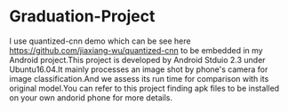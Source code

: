 # Graduation-Project

I use quantized-cnn demo which can be see here https://github.com/jiaxiang-wu/quantized-cnn to be embedded in my Android project.This project is developed by Android Stduio 2.3 under Ubuntu16.04.It mainly processes an image shot by phone's camera for image classification.And we assess its run time for comparison with its original model.You can refer to this project finding apk files to be installed on your own andorid phone for more details.
